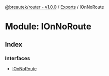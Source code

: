 [@breautek/router - v1.0.0](../README.md) / [Exports](../modules.md) / IOnNoRoute

# Module: IOnNoRoute

## Index

### Interfaces

* [IOnNoRoute](../interfaces/ionnoroute.ionnoroute-1.md)
